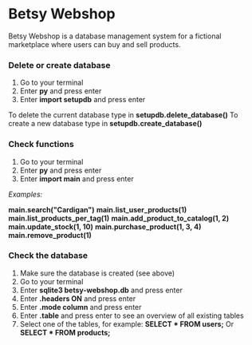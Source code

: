 # Betsy Webshop

Betsy Webshop is a database management system for a fictional marketplace where users can buy and sell products.

### Delete or create database

1. Go to your terminal
2. Enter **py** and press enter
3. Enter **import setupdb** and press enter

To delete the current database type in **setupdb.delete_database()**
To create a new database type in **setupdb.create_database()**

### Check functions

1. Go to your terminal
2. Enter **py** and press enter
3. Enter **import main** and press enter

_Examples:_

**main.search("Cardigan")**
**main.list_user_products(1)**
**main.list_products_per_tag(1)**
**main.add_product_to_catalog(1, 2)**
**main.update_stock(1, 10)**
**main.purchase_product(1, 3, 4)**
**main.remove_product(1)**

### Check the database

1. Make sure the database is created (see above)
2. Go to your terminal
3. Enter **sqlite3 betsy-webshop.db** and press enter
4. Enter **.headers ON** and press enter
5. Enter **.mode column** and press enter
6. Enter **.table** and press enter to see an overview of all existing tables
7. Select one of the tables, for example:
   **SELECT \* FROM users;**
   Or
   **SELECT \* FROM products;**
